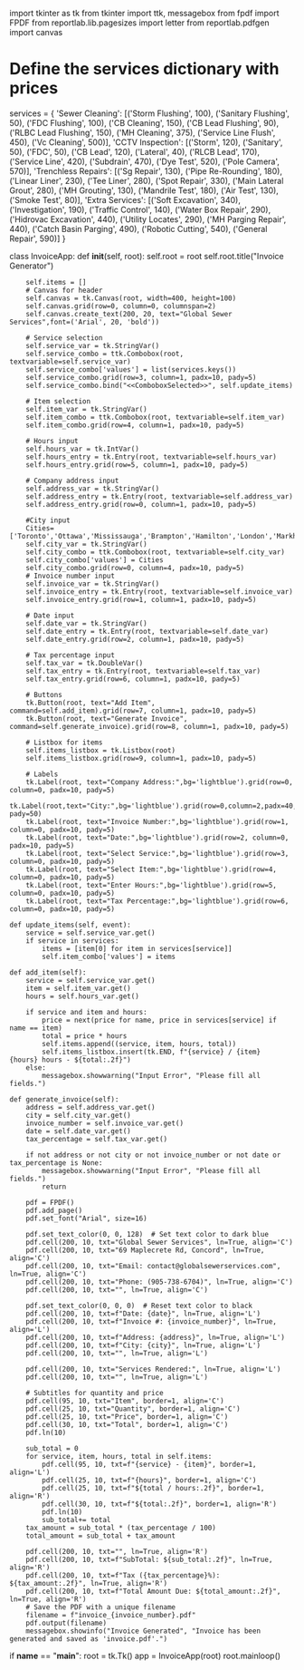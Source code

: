import tkinter as tk
from tkinter import ttk, messagebox
from fpdf import FPDF
from reportlab.lib.pagesizes import letter
from reportlab.pdfgen import canvas


# Define the services dictionary with prices
services = {
    'Sewer Cleaning': [('Storm Flushing', 100), ('Sanitary Flushing', 50), ('FDC Flushing', 100), ('CB Cleaning', 150),
                       ('CB Lead Flushing', 90), ('RLBC Lead Flushing', 150), ('MH Cleaning', 375),
                       ('Service Line Flush', 450), ('Vc Cleaning', 500)],
    'CCTV Inspection': [('Storm', 120), ('Sanitary', 50), ('FDC', 50), ('CB Lead', 120), ('Lateral', 40),
                        ('RLCB Lead', 170), ('Service Line', 420), ('Subdrain', 470), ('Dye Test', 520),
                        ('Pole Camera', 570)],
    'Trenchless Repairs': [('Sg Repair', 130), ('Pipe Re-Rounding', 180), ('Linear Liner', 230), ('Tee Liner', 280),
                           ('Spot Repair', 330), ('Main Lateral Grout', 280), ('MH Grouting', 130),
                           ('Mandrile Test', 180), ('Air Test', 130), ('Smoke Test', 80)],
    'Extra Services': [('Soft Excavation', 340), ('Investigation', 190), ('Traffic Control', 140),
                       ('Water Box Repair', 290), ('Hidrovac Excavation', 440), ('Utility Locates', 290),
                       ('MH Parging Repair', 440), ('Catch Basin Parging', 490), ('Robotic Cutting', 540),
                       ('General Repair', 590)]
}



class InvoiceApp:
    def __init__(self, root):
        self.root = root
        self.root.title("Invoice Generator")

        self.items = []
        # Canvas for header
        self.canvas = tk.Canvas(root, width=400, height=100)
        self.canvas.grid(row=0, column=0, columnspan=2)
        self.canvas.create_text(200, 20, text="Global Sewer Services",font=('Arial', 20, 'bold'))

        # Service selection
        self.service_var = tk.StringVar()
        self.service_combo = ttk.Combobox(root, textvariable=self.service_var)
        self.service_combo['values'] = list(services.keys())
        self.service_combo.grid(row=3, column=1, padx=10, pady=5)
        self.service_combo.bind("<<ComboboxSelected>>", self.update_items)

        # Item selection
        self.item_var = tk.StringVar()
        self.item_combo = ttk.Combobox(root, textvariable=self.item_var)
        self.item_combo.grid(row=4, column=1, padx=10, pady=5)

        # Hours input
        self.hours_var = tk.IntVar()
        self.hours_entry = tk.Entry(root, textvariable=self.hours_var)
        self.hours_entry.grid(row=5, column=1, padx=10, pady=5)

        # Company address input
        self.address_var = tk.StringVar()
        self.address_entry = tk.Entry(root, textvariable=self.address_var)
        self.address_entry.grid(row=0, column=1, padx=10, pady=5)

        #City input
        Cities=['Toronto','Ottawa','Mississauga','Brampton','Hamilton','London','Markham','Vaughan','Kitchener','Windsor']
        self.city_var = tk.StringVar()
        self.city_combo = ttk.Combobox(root, textvariable=self.city_var)
        self.city_combo['values'] = Cities
        self.city_combo.grid(row=0, column=4, padx=10, pady=5)
        # Invoice number input
        self.invoice_var = tk.StringVar()
        self.invoice_entry = tk.Entry(root, textvariable=self.invoice_var)
        self.invoice_entry.grid(row=1, column=1, padx=10, pady=5)

        # Date input
        self.date_var = tk.StringVar()
        self.date_entry = tk.Entry(root, textvariable=self.date_var)
        self.date_entry.grid(row=2, column=1, padx=10, pady=5)

        # Tax percentage input
        self.tax_var = tk.DoubleVar()
        self.tax_entry = tk.Entry(root, textvariable=self.tax_var)
        self.tax_entry.grid(row=6, column=1, padx=10, pady=5)

        # Buttons
        tk.Button(root, text="Add Item", command=self.add_item).grid(row=7, column=1, padx=10, pady=5)
        tk.Button(root, text="Generate Invoice", command=self.generate_invoice).grid(row=8, column=1, padx=10, pady=5)

        # Listbox for items
        self.items_listbox = tk.Listbox(root)
        self.items_listbox.grid(row=9, column=1, padx=10, pady=5)

        # Labels
        tk.Label(root, text="Company Address:",bg='lightblue').grid(row=0, column=0, padx=10, pady=5)
        tk.Label(root,text="City:",bg='lightblue').grid(row=0,column=2,padx=40, pady=50)
        tk.Label(root, text="Invoice Number:",bg='lightblue').grid(row=1, column=0, padx=10, pady=5)
        tk.Label(root, text="Date:",bg='lightblue').grid(row=2, column=0, padx=10, pady=5)
        tk.Label(root, text="Select Service:",bg='lightblue').grid(row=3, column=0, padx=10, pady=5)
        tk.Label(root, text="Select Item:",bg='lightblue').grid(row=4, column=0, padx=10, pady=5)
        tk.Label(root, text="Enter Hours:",bg='lightblue').grid(row=5, column=0, padx=10, pady=5)
        tk.Label(root, text="Tax Percentage:",bg='lightblue').grid(row=6, column=0, padx=10, pady=5)

    def update_items(self, event):
        service = self.service_var.get()
        if service in services:
            items = [item[0] for item in services[service]]
            self.item_combo['values'] = items

    def add_item(self):
        service = self.service_var.get()
        item = self.item_var.get()
        hours = self.hours_var.get()

        if service and item and hours:
            price = next(price for name, price in services[service] if name == item)
            total = price * hours
            self.items.append((service, item, hours, total))
            self.items_listbox.insert(tk.END, f"{service} / {item}  {hours} hours - ${total:.2f}")
        else:
            messagebox.showwarning("Input Error", "Please fill all fields.")

    def generate_invoice(self):
        address = self.address_var.get()
        city = self.city_var.get()
        invoice_number = self.invoice_var.get()
        date = self.date_var.get()
        tax_percentage = self.tax_var.get()

        if not address or not city or not invoice_number or not date or tax_percentage is None:
            messagebox.showwarning("Input Error", "Please fill all fields.")
            return

        pdf = FPDF()
        pdf.add_page()
        pdf.set_font("Arial", size=16)

        pdf.set_text_color(0, 0, 128)  # Set text color to dark blue
        pdf.cell(200, 10, txt="Global Sewer Services", ln=True, align='C')
        pdf.cell(200, 10, txt="69 Maplecrete Rd, Concord", ln=True, align='C')
        pdf.cell(200, 10, txt="Email: contact@globalsewerservices.com", ln=True, align='C')
        pdf.cell(200, 10, txt="Phone: (905-738-6704)", ln=True, align='C')
        pdf.cell(200, 10, txt="", ln=True, align='C')

        pdf.set_text_color(0, 0, 0)  # Reset text color to black
        pdf.cell(200, 10, txt=f"Date: {date}", ln=True, align='L')
        pdf.cell(200, 10, txt=f"Invoice #: {invoice_number}", ln=True, align='L')
        pdf.cell(200, 10, txt=f"Address: {address}", ln=True, align='L')
        pdf.cell(200, 10, txt=f"City: {city}", ln=True, align='L')
        pdf.cell(200, 10, txt="", ln=True, align='L')

        pdf.cell(200, 10, txt="Services Rendered:", ln=True, align='L')
        pdf.cell(200, 10, txt="", ln=True, align='L')

        # Subtitles for quantity and price
        pdf.cell(95, 10, txt="Item", border=1, align='C')
        pdf.cell(25, 10, txt="Quantity", border=1, align='C')
        pdf.cell(25, 10, txt="Price", border=1, align='C')
        pdf.cell(30, 10, txt="Total", border=1, align='C')
        pdf.ln(10)

        sub_total = 0
        for service, item, hours, total in self.items:
            pdf.cell(95, 10, txt=f"{service} - {item}", border=1, align='L')
            pdf.cell(25, 10, txt=f"{hours}", border=1, align='C')
            pdf.cell(25, 10, txt=f"${total / hours:.2f}", border=1, align='R')
            pdf.cell(30, 10, txt=f"${total:.2f}", border=1, align='R')
            pdf.ln(10)
            sub_total+= total
        tax_amount = sub_total * (tax_percentage / 100)
        total_amount = sub_total + tax_amount

        pdf.cell(200, 10, txt="", ln=True, align='R')
        pdf.cell(200, 10, txt=f"SubTotal: ${sub_total:.2f}", ln=True, align='R')
        pdf.cell(200, 10, txt=f"Tax ({tax_percentage}%): ${tax_amount:.2f}", ln=True, align='R')
        pdf.cell(200, 10, txt=f"Total Amount Due: ${total_amount:.2f}", ln=True, align='R')
        # Save the PDF with a unique filename
        filename = f"invoice_{invoice_number}.pdf"
        pdf.output(filename)
        messagebox.showinfo("Invoice Generated", "Invoice has been generated and saved as 'invoice.pdf'.")

if __name__ == "__main__":
    root = tk.Tk()
    app = InvoiceApp(root)
    root.mainloop()
